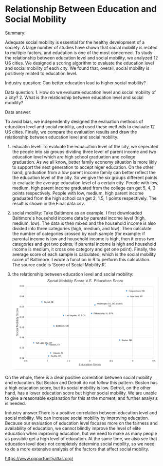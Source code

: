 # Relationship Between Education and Social Mobility
Summary:

Adequate social mobility is essential for the healthy development of a society. A large number of studies have shown that social mobility is related to multiple factors, and education is one of the most concerned. To study the relationship between education level and social mobility, we analyzed 12 US cities. We designed a scoring algorithm to evaluate the education level and social mobility of each city. We found that, overall, social mobility is positively related to education level.


Industry question: Can better education lead to higher social mobility?

Data question: 1. How do we evaluate education level and social mobility of a city? 2. What is the relationship between education level and social mobility?

Data answer: 

To avoid bias, we independently designed the evaluation methods of education level and social mobility, and used these methods to evaluate 12 US cities. Finally, we compare the evaluation results and draw the relationship between education level and social mobility.

1. educatin level: To evaluate the eduacation level of the city, we seperated the people into six groups dividing three level of parent income and two education level which are high school graduation and college graduation. As we all know, better family economy situation is more likly to support the next generation to accept higer education. On the other hand, graduation from a low parent income family can better reflect the the education level of the city. So we give the six groups different points to evaluate the average education level of a certain city. People with low, medium, high parent income graduated from the college can get 5, 4, 3 points respectively. People with low, medium, high parent income graduated from the high school can get 2, 1.5, 1 points respectively. The result is shown in the Final data.csv. 

2. social mobility: Take Baltimore as an example. I first downloaded Baltimore's household income data by parental income level (high, medium, low). The data is then mixed and the household income is also divided into three categories (high, medium, and low). Then calculate the number of categories crossed by each sample (for example: if parental income is low and household income is high, then it cross two categories and get two points; if parental income is high and household income is medium, it cross one category and get one point). Finally, the average score of each sample is calculated, which is the social mobility score of Baltimore. I wrote a function in R to perform this calculation. The source code is ‘Score of Social Mobility.R’.

3. the relationship between education level and social mobility:
![](https://github.com/hynz233/Final-Project/blob/master/Final_plot.png)

On the whole, there is a clear positive correlation between social mobility and education. But Boston and Detroit do not follow this pattern. Boston has a high education score, but its social mobility is low. Detroit, on the other hand, has a lower education score but higher social mobility. We are unable to give a reasonable explanation for this at the moment, and further analysis is needed.


Industry answer:There is a positive correlation between education level and social mobility. We can increase social mobility by improving education. Because our evaluation of education level focuses more on the fairness and availability of education, we cannot blindly improve the level of elite education when improving education, but we need to make as many people as possible get a high level of education. At the same time, we also see that education level does not completely determine social mobility, so we need to do a more extensive analysis of the factors that affect social mobility.



https://www.opportunityatlas.org/
